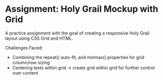 # Assignment: Holy Grail Mockup with Grid
A practice assignment with the goal of creating a responsive Holy Grail layout using CSS Grid and HTML.

Challenges Faced:
- Combining the repeat() auto-fit, and minmax() properties for grid column/row sizing
- Centering texts within grid -> create grid within grid for further control over content

